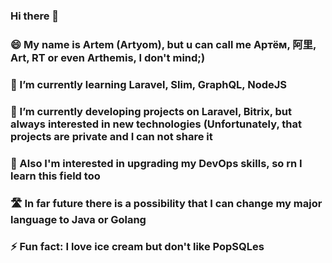 ### Hi there 👋
### 😄 My name is Artem (Artyom), but u can call me Артём, 阿里, Art, RT or even Arthemis, I don't mind;)
### 🌱 I’m currently learning Laravel, Slim, GraphQL, NodeJS
### 🔭 I’m currently developing projects on Laravel, Bitrix, but always interested in new technologies (Unfortunately, that projects are private and I can not share it
### 🤔 Also I'm interested in upgrading my DevOps skills, so rn I learn this field too
### 🛣 In far future there is a possibility that I can change my major language to Java or Golang
### ⚡ Fun fact: I love ice cream but don't like PopSQLes

<!--
**DisastrousBug/DisastrousBug** is a ✨ _special_ ✨ repository because its `README.md` (this file) appears on your GitHub profile.

Here are some ideas to get you started:

- 🔭 I’m currently working on ...
- 🌱 I’m currently learning Laravel, Slim, GraphQL, NodeJS
- 👯 I’m looking to collaborate on 
- 🤔 I’m looking for help with ...
- 💬 Ask me about ...
- 📫 How to reach me: ...
- 😄 Pronouns: ...
- ⚡ Fun fact: ...
-->
